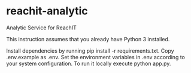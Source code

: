 # reachit-analytic
Analytic Service for ReachIT

This instruction assumes that you already have Python 3 installed.

Install dependencies by running pip install -r requirements.txt.
Copy .env.example as .env.
Set the environment variables in .env according to your system configuration.
To run it locally execute python app.py.